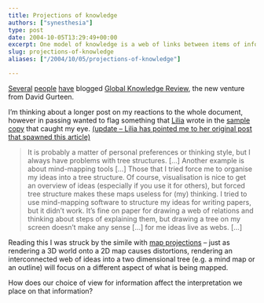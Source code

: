 ```yaml
---
title: Projections of knowledge
authors: ["synesthesia"]
type: post
date: 2004-10-05T13:29:49+00:00
excerpt: One model of knowledge is a web of links between items of information. In presenting that web we often choose selectively which relationships to display, in forms such as mindmaps or outlines. Is this form of distortion similar to that introduced by using 2D projections for mapping a 3D world?
slug: projections-of-knowledge 
aliases: ["/2004/10/05/projections-of-knowledge"]

---
```

[Several][1] [people][2] [have][3] blogged [Global Knowledge Review][4], the new venture from David Gurteen.

I&#8217;m thinking about a longer post on my reactions to the whole document, however in passing wanted to flag something that [Lilia][5] wrote in the [sample copy][6] that caught my eye. <ins datetime="2004-9-5T14:53:42--1:00">(update &#8211; Lilia has pointed me to her <a href=" https://blog.mathemagenic.com/2004/05/20.html#a1216">original post</a> that spawned this article)</ins>

<blockquote cite="https://www.globalknowledgereview.com/docs/SeptGKR%20UKA4.pdf">
  <p>
    It is probably a matter of personal preferences or thinking style, but I always have problems with tree structures. [&#8230;] Another example is about mind-mapping tools [&#8230;] Those that I tried force me to organise my ideas into a tree structure. Of course, visualisation is nice to get an overview of ideas (especially if you use it for others), but forced tree structure makes these maps useless for (my) thinking. I tried to use mind-mapping software to structure my ideas for writing papers, but it didn’t work. It’s fine on paper for drawing a web of relations and thinking about steps of explaining them, but drawing a tree on my screen doesn’t make any sense [&#8230;] for me ideas live as webs. [&#8230;]
  </p>
</blockquote>

Reading this I was struck by the simile with [map projections][7] &#8211; just as rendering a 3D world onto a 2D map causes distortions, rendering an interconnected web of ideas into a two dimensional tree (e.g. a mind map or an outline) will focus on a different aspect of what is being mapped.

How does our choice of view for information affect the interpretation we place on that information?

 [1]: https://www.zylstra.org/blog/archives/001426.html
 [2]: https://billives.typepad.com/portals_and_km/2004/09/global_knowledg.html
 [3]: https://www.steptwo.com.au/columntwo/archives/001434.html
 [4]: https://www.globalknowledgereview.com/
 [5]: https://blog.mathemagenic.com/
 [6]: https://www.globalknowledgereview.com/docs/SeptGKR%20UKA4.pdf
 [7]: https://www.colorado.edu/geography/gcraft/notes/mapproj/mapproj.html